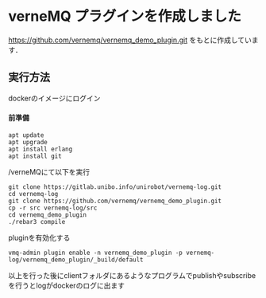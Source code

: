 # verneMQ プラグインを作成しました
https://github.com/vernemq/vernemq_demo_plugin.git をもとに作成しています．

## 実行方法
dockerのイメージにログイン

#### 前準備
```
apt update
apt upgrade
apt install erlang
apt install git
```



/verneMQにて以下を実行
```
git clone https://gitlab.unibo.info/unirobot/vernemq-log.git
cd vernemq-log
git clone https://github.com/vernemq/vernemq_demo_plugin.git
cp -r src vernemq-log/src
cd vernemq_demo_plugin
./rebar3 compile
```


pluginを有効化する
```
vmq-admin plugin enable -n vernemq_demo_plugin -p vernemq-log/vernemq_demo_plugin/_build/default
```

以上を行った後にclientフォルダにあるようなプログラムでpublishやsubscribeを行うとlogがdockerのログに出ます

